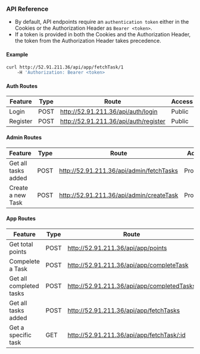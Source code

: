 ### API Reference

- By default, API endpoints require an `authentication token` either in the Cookies or the Authorization Header as `Bearer <token>`.
- If a token is provided in both the Cookies and the Authorization Header, the token from the Authorization Header takes precedence.

#### Example

```bash
curl http://52.91.211.36/api/app/fetchTask/1
    -H 'Authorization: Bearer <token>
```

#### Auth Routes

| Feature  | Type | Route                                 | Access |
| -------- | ---- | ------------------------------------- | ------ |
| Login    | POST | http://52.91.211.36/api/auth/login    | Public |
| Register | POST | http://52.91.211.36/api/auth/register | Public |

#### Admin Routes

| Feature             | Type | Route                                    | Access    |
| ------------------- | ---- | ---------------------------------------- | --------- |
| Get all tasks added | POST | http://52.91.211.36/api/admin/fetchTasks | Protected |
| Create a new Task   | POST | http://52.91.211.36/api/admin/createTask | Protected |

#### App Routes

| Feature                 | Type | Route                                      | Access    |
| ----------------------- | ---- | ------------------------------------------ | --------- |
| Get total points        | POST | http://52.91.211.36/api/app/points         | Protected |
| Compelete a Task        | POST | http://52.91.211.36/api/app/completeTask   | Protected |
| Get all completed tasks | POST | http://52.91.211.36/api/app/completedTasks | Protected |
| Get all tasks added     | POST | http://52.91.211.36/api/app/fetchTasks     | Protected |
| Get a specific task     | GET  | http://52.91.211.36/api/app/fetchTask/:id  | Protected |
